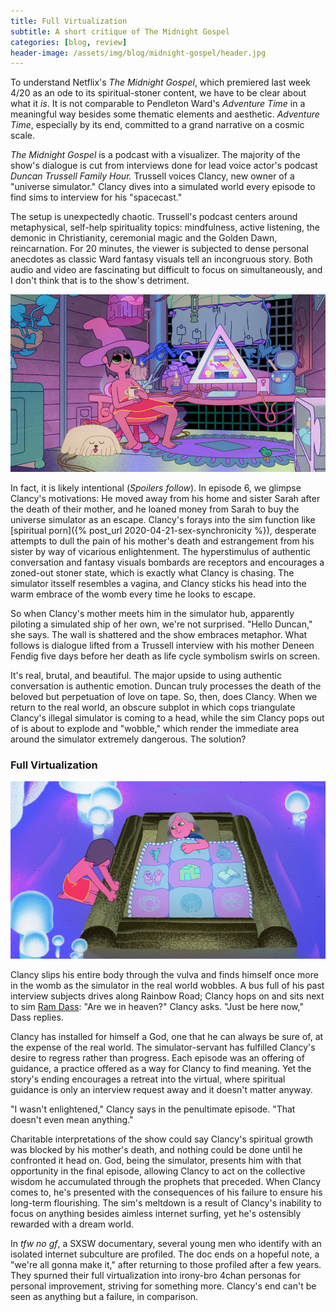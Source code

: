 ```yaml
---
title: Full Virtualization
subtitle: A short critique of The Midnight Gospel
categories: [blog, review]
header-image: /assets/img/blog/midnight-gospel/header.jpg
---
```


To understand Netflix's *The Midnight Gospel*, which premiered last week 4/20 as an ode to its spiritual-stoner content, we have to be clear about what it *is*. It is not comparable to Pendleton Ward's *Adventure Time* in a meaningful way besides some thematic elements and aesthetic. *Adventure Time*, especially by its end, committed to a grand narrative on a cosmic scale.

*The Midnight Gospel* is a podcast with a visualizer. The majority of the show's dialogue is cut from interviews done for lead voice actor's podcast *Duncan Trussell Family Hour.* Trussell voices Clancy, new owner of a "universe simulator." Clancy dives into a simulated world every episode to find sims to interview for his "spacecast."

The setup is unexpectedly chaotic. Trussell's podcast centers around metaphysical, self-help spirituality topics: mindfulness, active listening, the demonic in Christianity, ceremonial magic and the Golden Dawn, reincarnation. For 20 minutes, the viewer is subjected to dense personal anecdotes as classic Ward fantasy visuals tell an incongruous story. Both audio and video are fascinating but difficult to focus on simultaneously, and I don't think that is to the show's detriment.

![Clancy sits in his room with sim dog Charlotte.](/assets/img/blog/midnight-gospel/s01e02.1.jpg)

In fact, it is likely intentional (*Spoilers follow*). In episode 6, we glimpse Clancy's motivations: He moved away from his home and sister Sarah after the death of their mother, and he loaned money from Sarah to buy the universe simulator as an escape. Clancy's forays into the sim function like [spiritual porn]({% post_url 2020-04-21-sex-synchronicity %}), desperate attempts to dull the pain of his mother's death and estrangement from his sister by way of vicarious enlightenment. The hyperstimulus of authentic conversation and fantasy visuals bombards are receptors and encourages a zoned-out stoner state, which is exactly what Clancy is chasing. The simulator itsself resembles a vagina, and Clancy sticks his head into the warm embrace of the womb every time he looks to escape.

So when Clancy's mother meets him in the simulator hub, apparently piloting a simulated ship of her own, we're not surprised. "Hello Duncan," she says. The wall is shattered and the show embraces metaphor. What follows is dialogue lifted from a Trussell interview with his mother Deneen Fendig five days before her death as life cycle symbolism swirls on screen. 

It's real, brutal, and beautiful. The major upside to using authentic conversation is authentic emotion. Duncan truly processes the death of the beloved but perpetuation of love on tape. So, then, does Clancy. When we return to the real world, an obscure subplot in which cops triangulate Clancy's illegal simulator is coming to a head, while the sim Clancy pops out of is about to explode and "wobble," which render the immediate area around the simulator extremely dangerous. The solution?

### Full Virtualization

![Clancy lays his sim mom on her death bed.](/assets/img/blog/midnight-gospel/s01e08.1.symbol.jpg)

Clancy slips his entire body through the vulva and finds himself once more in the womb as the simulator in the real world wobbles. A bus full of his past interview subjects drives along Rainbow Road; Clancy hops on and sits next to sim [Ram Dass](https://www.ramdass.org/): "Are we in heaven?" Clancy asks. "Just be here now," Dass replies.

Clancy has installed for himself a God, one that he can always be sure of, at the expense of the real world. The simulator-servant has fulfilled Clancy's desire to regress rather than progress. Each episode was an offering of guidance, a practice offered as a way for Clancy to find meaning. Yet the story's ending encourages a retreat into the virtual, where spiritual guidance is only an interview request away and it doesn't matter anyway.

"I wasn't enlightened," Clancy says in the penultimate episode. "That doesn't even mean anything."

Charitable interpretations of the show could say Clancy's spiritual growth was blocked by his mother's death, and nothing could be done until he confronted it head on. God, being the simulator, presents him with that opportunity in the final episode, allowing Clancy to act on the collective wisdom he accumulated through the prophets that preceded. When Clancy comes to, he's presented with the consequences of his failure to ensure his long-term flourishing. The sim's meltdown is a result of Clancy's inability to focus on anything besides aimless internet surfing, yet he's ostensibly rewarded with a dream world.

In *tfw no gf*, a SXSW documentary, several young men who identify with an isolated internet subculture are profiled. The doc ends on a hopeful note, a "we're all gonna make it," after returning to those profiled after a few years. They spurned their full virtualization into irony-bro 4chan personas for personal improvement, striving for something more. Clancy's end can't be seen as anything but a failure, in comparison.